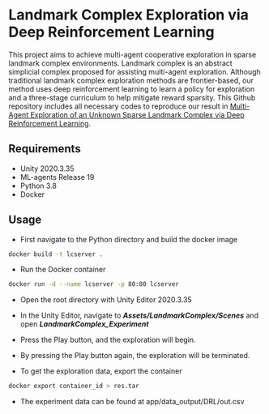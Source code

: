 # Landmark Complex Exploration via Deep Reinforcement Learning

This project aims to achieve multi-agent cooperative exploration in sparse landmark complex environments. Landmark complex is an abstract simplicial complex proposed 
for assisting multi-agent exploration. Although traditional landmark complex exploration methods are frontier-based, our method uses deep reinforcement learning to learn 
a policy for exploration and a three-stage curriculum to help mitigate reward sparsity. This Github repository includes all necessary codes to reproduce our result in [Multi-Agent Exploration of an Unknown Sparse Landmark Complex via
Deep Reinforcement Learning]().

## Requirements
- Unity 2020.3.35
- ML-agents Release 19
- Python 3.8
- Docker

## Usage
- First navigate to the Python directory and build the docker image

```sh
docker build -t lcserver .
```

- Run the Docker container
```sh
docker run -d --name lcserver -p 80:80 lcserver
```

- Open the root directory with Unity Editor 2020.3.35

- In the Unity Editor, navigate to ***Assets/LandmarkComplex/Scenes*** and open ***LandmarkComplex_Experiment***

- Press the Play button, and the exploration will begin.

- By pressing the Play button again, the exploration will be terminated.

- To get the exploration data, export the container

```sh
docker export container_id > res.tar
```

- The experiment data can be found at app/data_output/DRL/out.csv

